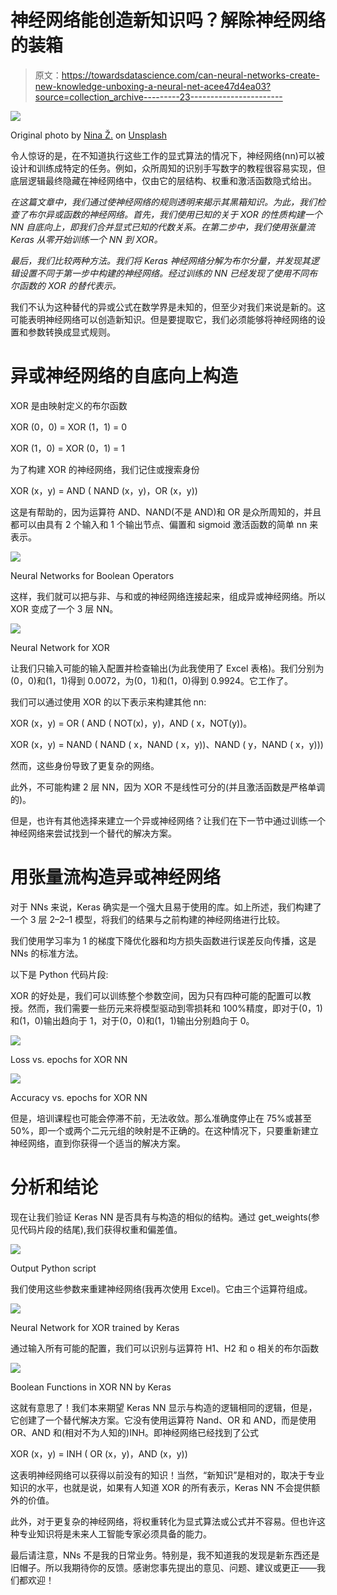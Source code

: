 # 神经网络能创造新知识吗？解除神经网络的装箱

> 原文：<https://towardsdatascience.com/can-neural-networks-create-new-knowledge-unboxing-a-neural-net-acee47d4ea03?source=collection_archive---------23----------------------->

![](img/91436baf6273f9cf817cc07f34235453.png)

Original photo by [Nina Ž.](https://unsplash.com/photos/snixPaBvfBo?utm_source=unsplash&utm_medium=referral&utm_content=creditCopyText) on [Unsplash](https://unsplash.com/search/photos/neural-network?utm_source=unsplash&utm_medium=referral&utm_content=creditCopyText)

令人惊讶的是，在不知道执行这些工作的显式算法的情况下，神经网络(nn)可以被设计和训练成特定的任务。例如，众所周知的识别手写数字的教程很容易实现，但底层逻辑最终隐藏在神经网络中，仅由它的层结构、权重和激活函数隐式给出。

*在这篇文章中，我们通过使神经网络的规则透明来揭示其黑箱知识。为此，我们检查了布尔异或函数的神经网络。首先，我们使用已知的关于 XOR 的性质构建一个 NN 自底向上，即我们合并显式已知的代数关系。在第二步中，我们使用张量流 Keras 从零开始训练一个 NN 到 XOR。*

*最后，我们比较两种方法。我们将 Keras 神经网络分解为布尔分量，并发现其逻辑设置不同于第一步中构建的神经网络。经过训练的 NN 已经发现了使用不同布尔函数的 XOR 的替代表示。*

我们不认为这种替代的异或公式在数学界是未知的，但至少对我们来说是新的。这可能表明神经网络可以创造新知识。但是要提取它，我们必须能够将神经网络的设置和参数转换成显式规则。

# 异或神经网络的自底向上构造

XOR 是由映射定义的布尔函数

XOR (0，0) = XOR (1，1) = 0

XOR (1，0) = XOR (0，1) = 1

为了构建 XOR 的神经网络，我们记住或搜索身份

XOR (x，y) = AND ( NAND (x，y)，OR (x，y))

这是有帮助的，因为运算符 AND、NAND(不是 AND)和 OR 是众所周知的，并且都可以由具有 2 个输入和 1 个输出节点、偏置和 sigmoid 激活函数的简单 nn 来表示。

![](img/effcbf7ef4cab4ea75af8254c51a9cc6.png)

Neural Networks for Boolean Operators

这样，我们就可以把与非、与和或的神经网络连接起来，组成异或神经网络。所以 XOR 变成了一个 3 层 NN。

![](img/ca8f0a89349c71a776d8c8ea8b5f6813.png)

Neural Network for XOR

让我们只输入可能的输入配置并检查输出(为此我使用了 Excel 表格)。我们分别为(0，0)和(1，1)得到 0.0072，为(0，1)和(1，0)得到 0.9924。它工作了。

我们可以通过使用 XOR 的以下表示来构建其他 nn:

XOR (x，y) = OR ( AND ( NOT(x)，y)，AND ( x，NOT(y))。

XOR (x，y) = NAND ( NAND ( x，NAND ( x，y))、NAND ( y，NAND ( x，y)))

然而，这些身份导致了更复杂的网络。

此外，不可能构建 2 层 NN，因为 XOR 不是线性可分的(并且激活函数是严格单调的)。

但是，也许有其他选择来建立一个异或神经网络？让我们在下一节中通过训练一个神经网络来尝试找到一个替代的解决方案。

# 用张量流构造异或神经网络

对于 NNs 来说，Keras 确实是一个强大且易于使用的库。如上所述，我们构建了一个 3 层 2–2–1 模型，将我们的结果与之前构建的神经网络进行比较。

我们使用学习率为 1 的梯度下降优化器和均方损失函数进行误差反向传播，这是 NNs 的标准方法。

以下是 Python 代码片段:

XOR 的好处是，我们可以训练整个参数空间，因为只有四种可能的配置可以教授。然而，我们需要一些历元来将模型驱动到零损耗和 100%精度，即对于(0，1)和(1，0)输出趋向于 1，对于(0，0)和(1，1)输出分别趋向于 0。

![](img/abe61b0c214a73f2aa41e4722d19eb58.png)

Loss vs. epochs for XOR NN

![](img/5bcf6fa05e8d68ec0bfd2c5fe7a3fa4b.png)

Accuracy vs. epochs for XOR NN

但是，培训课程也可能会停滞不前，无法收敛。那么准确度停止在 75%或甚至 50%，即一个或两个二元元组的映射是不正确的。在这种情况下，只要重新建立神经网络，直到你获得一个适当的解决方案。

# 分析和结论

现在让我们验证 Keras NN 是否具有与构造的相似的结构。通过 get_weights(参见代码片段的结尾),我们获得权重和偏差值。

![](img/d7db3632caf0af73f780840e73e6efc1.png)

Output Python script

我们使用这些参数来重建神经网络(我再次使用 Excel)。它由三个运算符组成。

![](img/cf2a8750666bed3a17fbc156502d8c99.png)

Neural Network for XOR trained by Keras

通过输入所有可能的配置，我们可以识别与运算符 H1、H2 和 o 相关的布尔函数

![](img/14048eacf67009ac99375d315d7847cc.png)

Boolean Functions in XOR NN by Keras

这就有意思了！我们本来期望 Keras NN 显示与构造的逻辑相同的逻辑，但是，它创建了一个替代解决方案。它没有使用运算符 Nand、OR 和 AND，而是使用 OR、AND 和(相对不为人知的)INH。即神经网络已经找到了公式

XOR (x，y) = INH ( OR (x，y)，AND (x，y))

这表明神经网络可以获得以前没有的知识！当然，“新知识”是相对的，取决于专业知识的水平，也就是说，如果有人知道 XOR 的所有表示，Keras NN 不会提供额外的价值。

此外，对于更复杂的神经网络，将权重转化为显式算法或公式并不容易。但也许这种专业知识将是未来人工智能专家必须具备的能力。

最后请注意，NNs 不是我的日常业务。特别是，我不知道我的发现是新东西还是旧帽子。所以我期待你的反馈。感谢您事先提出的意见、问题、建议或更正——我们都欢迎！
